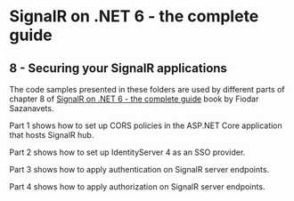 # SignalR on .NET 6 - the complete guide

## 8 - Securing your SignalR applications

The code samples presented in these folders are used by different parts of chapter 8 of [SignalR on .NET 6 - the complete guide](https://leanpub.com/signalronnet6-thecompleteguide) book by Fiodar Sazanavets.

Part 1 shows how to set up CORS policies in the ASP.NET Core application that hosts SignalR hub.

Part 2 shows how to set up IdentityServer 4 as an SSO provider.

Part 3 shows how to apply authentication on SignalR server endpoints.

Part 4 shows how to apply authorization on SignalR server endpoints.
